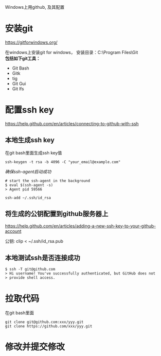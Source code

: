Windows上用github, 及其配置
# 安装git 
https://gitforwindows.org/

在windows上安装git for windows， 安装目录：C:\Program Files\Git\
**包括如下git工具：**
  + Git Bash
  + Gitk
  + tig
  + Git Gui
  + Git lfs
# 配置ssh key
https://help.github.com/en/articles/connecting-to-github-with-ssh
## 本地生成ssh key
在git bash里面生成ssh key值
```
ssh-keygen -t rsa -b 4096 -C "your_email@example.com"
```
*确保ssh-agent启动成功*
```
# start the ssh-agent in the background
$ eval $(ssh-agent -s)
> Agent pid 59566

ssh-add ~/.ssh/id_rsa
```
## 将生成的公钥配置到github服务器上
https://help.github.com/en/articles/adding-a-new-ssh-key-to-your-github-account

公钥: clip < ~/.ssh/id_rsa.pub
## 本地测试ssh是否连接成功
```
$ ssh -T git@github.com
> Hi username! You've successfully authenticated, but GitHub does not
> provide shell access.
```
# 拉取代码
在git bash里面
```
git clone git@github.com:xxx/yyy.git
git clone https://github.com/xxx/yyy.git
```
# 修改并提交修改
